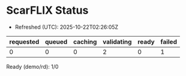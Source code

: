 ﻿# ScarFLIX Status

* Refreshed (UTC): 2025-10-22T02:26:05Z

| requested | queued | caching | validating | ready | failed |
|-----------|--------|---------|------------|-------|--------|
| 0 | 0 | 0 | 2 | 0 | 1 |

Ready (demo/rd): 1/0
